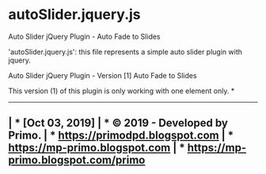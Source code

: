 # autoSlider.jquery.js
Auto Slider jQuery Plugin - Auto Fade to Slides

'autoSlider.jquery.js': this file represents a simple auto slider plugin with jquery.
    
Auto Slider jQuery Plugin - Version [1]
Auto Fade to Slides

This version (1) of this plugin is only working with one element only. *
    
-------------------------------------------------
| * [Oct 03, 2019]
| * © 2019 - Developed by Primo.
| * https://primodpd.blogspot.com
| * https://mp-primo.blogspot.com
| * https://mp-primo.blogspot.com/primo
-------------------------------------------------
